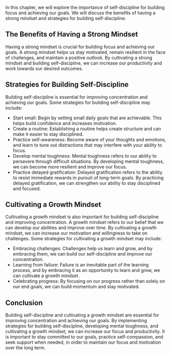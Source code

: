 
In this chapter, we will explore the importance of self-discipline for building focus and achieving our goals. We will discuss the benefits of having a strong mindset and strategies for building self-discipline.

The Benefits of Having a Strong Mindset
---------------------------------------

Having a strong mindset is crucial for building focus and achieving our goals. A strong mindset helps us stay motivated, remain resilient in the face of challenges, and maintain a positive outlook. By cultivating a strong mindset and building self-discipline, we can increase our productivity and work towards our desired outcomes.

Strategies for Building Self-Discipline
---------------------------------------

Building self-discipline is essential for improving concentration and achieving our goals. Some strategies for building self-discipline may include:

* Start small: Begin by setting small daily goals that are achievable. This helps build confidence and increases motivation.
* Create a routine: Establishing a routine helps create structure and can make it easier to stay disciplined.
* Practice self-awareness: Become aware of your thoughts and emotions, and learn to tune out distractions that may interfere with your ability to focus.
* Develop mental toughness: Mental toughness refers to our ability to persevere through difficult situations. By developing mental toughness, we can become more resilient and improve our focus.
* Practice delayed gratification: Delayed gratification refers to the ability to resist immediate rewards in pursuit of long-term goals. By practicing delayed gratification, we can strengthen our ability to stay disciplined and focused.

Cultivating a Growth Mindset
----------------------------

Cultivating a growth mindset is also important for building self-discipline and improving concentration. A growth mindset refers to our belief that we can develop our abilities and improve over time. By cultivating a growth mindset, we can increase our motivation and willingness to take on challenges. Some strategies for cultivating a growth mindset may include:

* Embracing challenges: Challenges help us learn and grow, and by embracing them, we can build our self-discipline and improve our concentration.
* Learning from failure: Failure is an inevitable part of the learning process, and by embracing it as an opportunity to learn and grow, we can cultivate a growth mindset.
* Celebrating progress: By focusing on our progress rather than solely on our end goals, we can build momentum and stay motivated.

Conclusion
----------

Building self-discipline and cultivating a growth mindset are essential for improving concentration and achieving our goals. By implementing strategies for building self-discipline, developing mental toughness, and cultivating a growth mindset, we can increase our focus and productivity. It is important to stay committed to our goals, practice self-compassion, and seek support when needed, in order to maintain our focus and motivation over the long term.
